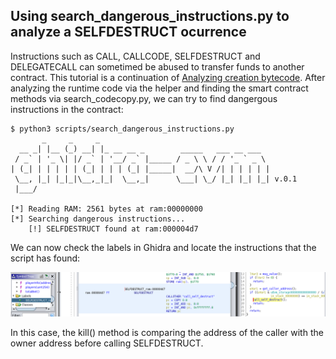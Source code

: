 
## Using search_dangerous_instructions.py to analyze a SELFDESTRUCT ocurrence

Instructions such as CALL, CALLCODE, SELFDESTRUCT and DELEGATECALL can sometimed be abused to transfer funds to another contract. 
This tutorial is a continuation of [Analyzing creation
bytecode](https://github.com/adelapie/ghidra-evm/blob/main/tutorials/01_codecopy.md). After analyzing the runtime code via
the helper and finding the smart contract methods via search_codecopy.py, we can try to find dangergous
instructions in the contract:

```
$ python3 scripts/search_dangerous_instructions.py 
       _     _     _                                      
  __ _| |__ (_) __| |_ __ __ _        _____   ___ __ ___  
 / _` | '_ \| |/ _` | '__/ _` |_____ / _ \ \ / / '_ ` _ \ 
| (_| | | | | | (_| | | | (_| |_____|  __/\ V /| | | | | |
 \__, |_| |_|_|\__,_|_|  \__,_|      \___| \_/ |_| |_| |_| v.0.1
 |___/                                                    

[*] Reading RAM: 2561 bytes at ram:00000000
[*] Searching dangerous instructions...
	[!] SELFDESTRUCT found at ram:000004d7
```

We can now check the labels in Ghidra and locate the instructions
that the script has found:

![selfdestruct](../media/tut3_1.png)

In this case, the kill() method is comparing the address of the caller with
the owner address before calling SELFDESTRUCT.
